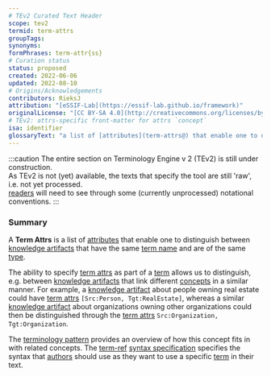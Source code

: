```yaml
---
# TEv2 Curated Text Header
scope: tev2
termid: term-attrs
groupTags:
synonyms:
formPhrases: term-attr{ss}
# Curation status
status: proposed
created: 2022-06-06
updated: 2022-08-10
# Origins/Acknowledgements
contributors: RieksJ
attribution: "[eSSIF-Lab](https://essif-lab.github.io/framework)"
originalLicense: "[CC BY-SA 4.0](http://creativecommons.org/licenses/by-sa/4.0/?ref=chooser-v1)"
# TEv2: attrs-specific front-matter for attrs `concept`
isa: identifier
glossaryText: "a list of [attributes](term-attrs@) that enable one to distinguish between [knowledge artifacts](@) that have the same [term name](@) and are of the same [type](term-type@)."
---
```


:::caution
The entire section on Terminology Engine v 2 (TEv2) is still under construction.<br/>
As TEv2 is not (yet) available, the texts that specify the tool are still 'raw', i.e. not yet processed.<br/>[readers](@) will need to see through some (currently unprocessed) notational conventions.
:::

### Summary
A **Term Attrs** is a list of [attributes](term-attrs@) that enable one to distinguish between [knowledge artifacts](@) that have the same [term name](@) and are of the same [type](term-type@).

The ability to specify [term attrs](@) as part of a [term](@) allows us to distinguish, e.g. between [knowledge artifacts](@) that link different [concepts](@) in a similar manner. For example, a [knowledge artifact](@) about people owning real estate could have [term attrs](@) `[Src:Person, Tgt:RealEstate]`, whereas a similar [knowledge artifact](@) about organizations owning other organizations could then be distinguished through the [term attrs](@) `Src:Organization, Tgt:Organization`.

The [terminology pattern](pattern-terminology-support@) provides an overview of how this concept fits in with related concepts.
The [term-ref](@) [syntax specification](/docs/tev2/spec-syntax/term-ref-syntax) specifies the syntax that [authors](@) should use as they want to use a specific [term](@) in their text.
